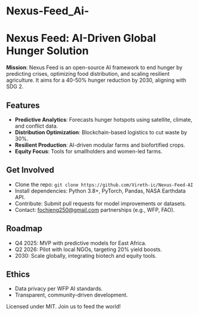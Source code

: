 # Nexus-Feed_Ai-
# Nexus Feed: AI-Driven Global Hunger Solution

**Mission**: Nexus Feed is an open-source AI framework to end hunger by predicting crises, optimizing food distribution, and scaling resilient agriculture. It aims for a 40-50% hunger reduction by 2030, aligning with SDG 2.

## Features
- **Predictive Analytics**: Forecasts hunger hotspots using satellite, climate, and conflict data.
- **Distribution Optimization**: Blockchain-based logistics to cut waste by 30%.
- **Resilient Production**: AI-driven modular farms and biofortified crops.
- **Equity Focus**: Tools for smallholders and women-led farms.

## Get Involved
- Clone the repo: `git clone https://github.com/Vireth-ic/Nexus-Feed-AI`
- Install dependencies: Python 3.8+, PyTorch, Pandas, NASA Earthdata API.
- Contribute: Submit pull requests for model improvements or datasets.
- Contact: fochieng250@gmail.com partnerships (e.g., WFP, FAO).

## Roadmap
- Q4 2025: MVP with predictive models for East Africa.
- Q2 2026: Pilot with local NGOs, targeting 20% yield boosts.
- 2030: Scale globally, integrating biotech and equity tools.

## Ethics
- Data privacy per WFP AI standards.
- Transparent, community-driven development.

Licensed under MIT. Join us to feed the world!
